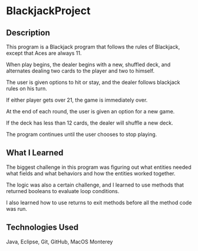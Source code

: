 # BlackjackProject

## Description

This program is a Blackjack program that follows the rules of Blackjack, except that Aces are always 11.

When play begins, the dealer begins with a new, shuffled deck, and alternates dealing two cards to the player and two to
himself.

The user is given options to hit or stay, and the dealer follows blackjack rules on his turn.

If either player gets over 21, the game is immediately over.

At the end of each round, the user is given an option for a new game.

If the deck has less than 12 cards, the dealer will shuffle a new deck.

The program continues until the user chooses to stop playing.


## What I Learned

The biggest challenge in this program was figuring out what entities needed what fields and what behaviors and
how the entities worked together.

The logic was also a certain challenge, and I learned to use methods that returned booleans to evaluate loop
conditions.

I also learned how to use returns to exit methods before all the method code was run.



## Technologies Used
Java, Eclipse, Git, GitHub, MacOS Monterey